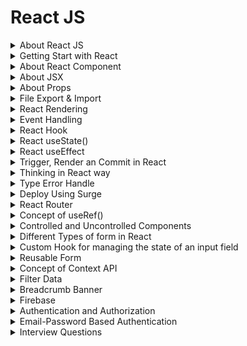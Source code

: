 # React JS

<details>
<summary>About React JS</summary>

## About React Js
- ReactJS is a JavaScript library for building user interfaces
- ReactJS is declarative, efficient, and flexible
- It is fast and component-based
- It was initially developed and maintained by Facebook
- React breaks web elements down into reusable components making it easy to mange complex web interfaces.
- React's Virtaul DOM is a JavaScript representation of the actual DOM. When updates are made React compares the current DOM to the virtual DOM and only updates the differences between the two.

## Components
- Components are the foundation upon which you build user interfaces(UI)
- It is the Building blocks of user interface
- In a React app, every piece of UI is a component
- A React component is a JavaScript function that you can sprinkle with markup except:
    - Their names always begin with a capital letter.
    - They return JSX markup
- Each component exists in the same space but works independently
- Splits UI into independent and reusable pieces
- All of the components are being merged in a parent component (the final UI)
- Acceptsinput called props (optional) and returns react element
- Reusable having their own structure and methods


#### 4 ways to define components
- similar in look, different in data
- container component
- No common pattern, but breakdown for working purpose
- Stand-alone component

#### How to Build a Component?
- Export the component
- Define the function
    ```jsx
    export default function Profile() {

    }
    ```
- Add markup
    ```jsx
    retrun (
        <img
            src="https://image.jpg"
            alt="image"
        />
    )
    ```
- Whole component:
    ```jsx
    export default function Profile() {
        retrun (
            <img
                src="https://image.jpg"
                alt="image"
            />
        )
    }
    ```
    without parentheses, any code on the lines after return will be ignored!

#### Advantages of Components
- Code reusability
- Rast development
- Design consistency
- Maintainability (update just one component & get result in all spaces realted to this component)


## JSX
- JSX is a syntax extension for JavaScript
- JSX stands for JavaScript XML
- Lets you write HTML- like markup inside a JavaScript file.
- Under the hood it is transformed into regular JavaScript using compilers like Bable or TypeScript

#### Rules of JSX
- Return a single root element
    - To return multiple elements from a component, wrap them with a single parent tag.
- Close all the tags
- Must use camelCase
    - class --> className
    - onclick --> onClick
    - tabindex --> tabIndex



</details>
<details>
<summary>Getting Start with React</summary>



# Start React Simply with Vite

+ npm create vite@latest project-name -- --template react
+ for proceed press (y)
After that
+ using cd enter the project folder
+ then --> npm install (Create node_modules folder)
+ for run --> npm run dev or npx vite
+ for build --> npm run build or npx vite build (create dist folder)

# Start React with Tailwind & DaisyUI
- Create new React app with Vite
    ```cmd
    npm create vite@latest name-of-your-project -- --template react
    cd <your new project directory>
    ```
- Install React Router
    ```cmd
    npm install react-router-dom
    ```
- Create and render a browser router in `main.jsx`
    ```jsx
    // Existing code
    import {
        createBrowserRouter,
        RouterProvider,
    } from "react-router-dom";

    const router = createBrowserRouter([
        {
            path: "/",
            element: <div>Hello world!</div>,
        },
    ]);
    <StrictMode>
        <RouterProvider router={router}></RouterProvider> // include router here
    </StrictMode>,
    ```
- Install Tailwind
    ```cmd
    npm install -D tailwindcss postcss autoprefixer
    npx tailwindcss init -p
    ```
- Add the paths to all of our template files in our `tailwind.config.js` file
    ```js
    /** @type {import('tailwindcss').Config} */
    export default {
    content: [
        "./index.html",
        "./src/**/*.{js,ts,jsx,tsx}",
    ],
    theme: {
        extend: {},
    },
    plugins: [],
    }
    ```
- Add the Tailwind directives to your `index.css`
    ```css
    @tailwind base;
    @tailwind components;
    @tailwind utilities;
    ```
- Install DaisyUI
    ```cmd
    npm i -D daisyui@latest
    ```
- Add daisyUI to `tailwind.config.js`
    ```js
    import daisyui from 'daisyui'
    ...
    ...
    ...
    module.exports = {
    //...
    plugins: [daisyui],
    }
    ```
- Run our build process with:
    ```cmd
    npm run dev
    ```

### Folder Structure
+ node_modules
+ public
+ src
    + assets
        + css
        + images
    + pages
    + component


## VS code extension
+ npm intellisense
+ ESLint
+ Auto import- ES6, JSX, TSX.
+ Auto Tag
+ Auto Rename tag
+ Path intelliense
+ Postman
+ Prettier - code formater
+ Snipped
+ Tailwind CSS IntelliSense
+ Vscode react refactor
+ vscode-icons

</details>

<details>
<summary>About React Component</summary>

## What is React Component?
In React, a component is the building block of a user interface. Components allow you to break down complex UIs into smaller, reusable pieces.
There are two main types of React componets:
### 1. Functional Components
These are simple JavaScript functions that accept `props` (data passed from the parent component) and return React elements. They're easy to write and are often preferred for simple UI elements. For example:
```jsx
function Greeting(props) {
  return <h1>Hello, {props.name}!</h1>;
}
```

### 2. Class Components:
 These are ES6 classes that extend `React.Component`. They offer more features, like local state and lifecycle methods (e.g., `componentDidMount, componentDidUpdate`). For example:
 ```jsx
 class Greeting extends React.Component {
  render() {
    return <h1>Hello, {this.props.name}!</h1>;
  }
}
```
Modern React mostly leans towards functional components, especially with the introduction of React Hooks (like useState, useEffect), which allow functional components to handle state and lifecycle features.

### Key Concepts in React Components:
`1. Props:` Short for `proporties,` these are the inputs to a React component. They are passed to components via attributes and are read-only (cannot be modified by the component itself).
`2. State:` They are passed to components via attributes and are read-only (cannot be modified by the component itself).
`3. Lifecycle Methods:` These are methods you can use in class components to hook into different phases of a component's life (mounting, updating, and unmounting).
`4. Hooks:` React hooks (like useState, useEffect) allow you to use state and lifecycle features in functional components without writing a class.

</details>

<details>
<summary>About JSX</summary>

## What is JSX?
JSX stands for JavaScript XML. JSX allows us to write HTML in React. JSX makes it easier to write and add HTML in React. JSX allows us to write HTML elements in JavaScript and place them in the DOM without any `createElement()` and/or `appendChild()` methods.

>We are not required to use JSX, but JSX makes it easier to write React applications.

### JSX Conventions
- We need to return a single parent element in jsx.
- We can implement JS directly in jsx
- All tags self-close in jsx
- ClassName and HTMLFor, not class and for in jsx.
- Write all HTML attributes in camelCase in jsx
- Write inline styles as objects in jsx


</details>


<details>
<summary>About Props</summary>

## What are Props?
- React components use props to communicate with each other.
- Every parent component can pass some information to its child components by giving them props.
- You can pass any JavaScript value through props, including objects, arrays and functions.
- Props are unidirectional
- Props are Immutablep

#### Set value into the component using props
```jsx
// Main Function
    function FunctionName() {
        return (
            <>
                ...
                ...
                <Device name="Laptop" price="45k"></Device>
                ....
            </>
        )
    }

// Component
    function Device(props){
        return (
            <h2>Device Name: {props.name} and Price: {props.price}
        )
    }
```
#### Specifying a Default value for a Prop
```jsx
    function Avatar({person, size}){
        //.....
    }
```

#### Different values of Props
```jsx
    // 1. String literals
    <MyComponent prop="My String value"/>
    // 2. Template literals with variables
    <MyComponent prop={'My String value ${myVariable}'}/>

    // 3. Number literals
    <MyComponent prop={42} />

    // 4.Boolean literals
    <MyComponent prop={fallse} />

    // 5. Plain Obj. literals
    <MyComponent prop={{property: 'Value'}} />

    // 6.Array literals
    <MyComponent prop={['Item_1','Item_2']} />

    // 7. JSX
    <MyComponent prop={<Message who="Joker" />}/>

    // 8. Variables having any kind of value
    <MyComponent prop={myVariable}/>
```

#### Forwarding Props with JSX Spread Syntax
Without spread syntax(it's a repetitive way)

```jsx
    function Profile({person, size, isSepia}){
        return(
            <div className="card">
                <Avatar
                    person={person}
                    size={size}
                    isSepia={isSepia}
                />
            </div>
        );
    }
```

With spread syntax
```jsx
function Profile(props){
    retrun (
        <div className="card">
            <Avatar {...props}/>
        </div>
    );
}

```

</details>

<details>

<summary>File Export & Import</summary>

If we want to access any file components or information we need to export and import file.
- At first create a new file and add `export default` at the begining of the function:
    ```jsx
    export default function Todo(){
        return(
                <li>Accessing File</li>
            )
        }
    ```
- Import the file into main `App.jsx` file to access the information:
    ```jsx
    import FileName from './FileName';
    ```

</details>

<details>
<summary>React Rendering</summary>

### Conditional Rendering
- Conditional rendering is the process of displaying different content based on certain conditions or states.
- It allows you to create dynamic user interfaces that cn adapt to changes in data nad user interactions.

#### Why Conditional Rendering?
- Imporved User Experience: Conditional rendering allows you to create dynamic user interfaces by showing and hiding content based on the user's actions or the application state.
- Improved Performance: By conditionally rendering content, apps work faster byonly showing what's needed and improve the performance of your application.
- Simplified Code: By using conditional statements you can decide what content should be rendered, you can avoid duplicating code and create more modular components.
- Flexibility: By rendering different content based on the application state, you can create components that can be used in different contexts and adapt to different user interactions.

```jsx
// App.jsx
<Todo task="Core Concepts" isDone={true}></Todo>
<Todo task="Try JSX" isDone={false}></Todo>
```
### Conditional Rendering with if statement:
```jsx
// Todo.jsx
// ------Conditional rendering option: 1
export default function Todo({task, isDone}){
    if(isDone === true){
        return <li>Finished: {task}</li>
    }
    else{
        return <li>Work On: {task}</li>
    }
}
```
```jsx
// Todo.jsx
// ------Conditional rendering option: 2
export default function Todo({task, isDone}){
    if(isDone === true){
        return <li>Finished: {task}</li>
    }
    return <li>Work On: {task}</li>
}
```
### Conditional Rendering with ternary operator (?:):
```jsx
// Todo.jsx
// ------Conditional rendering option: 3
export default function Todo({task, isDone}){
    return (
        <li> {isDone ? 'Finished': 'Work on'}: {task} </li>   
    )
}
```
### Conditional Rendering with logical operator(&&,||):
```jsx
// ------Conditional rendering option: 4 && (behive like true)
export default function Todo({task, isDone}){
    return(
        <li>{task} {isDone && ': Done'}</li>
    )
}
// ------Conditional rendering option: 5 || (behive like false)
export default function Todo({task, isDone}){
    return(
        <li>{task} {isDone || ': Do it'}</li>
    )
}
```

</summary>


### Set value into the component using props
```jsx
// Main Function
    function FunctionName() {
        return (
            <>
                ...
                ...
                <Device name="Laptop" price="45k"></Device>
                ....
            </>
        )
    }

// Component
    function Device(props){
        return (
            <h2>Device Name: {props.name} and Price: {props.price}
        )
    }
```

### Set value into the component using destructing
```jsx
// Main Function
    function FunctionName() {
        return (
            <>
                ...
                ...
                <Device name="Laptop" price="45k"></Device>
                ....
            </>
        )
    }

// Component
    function Device({name, price}){
        return (
            <h2>Device Name: {name} and Price: {price}
        )
    }
```
</details>

<details>
<summary>Event Handling</summary>

### Event Handling

React lets you add event handlers to your JSX. Event handlers are your own functions that will be triggered in response to interactions like clicking, hovering, focusing form inputs etc.
Example:
```jsx
<button onClick={myFunction}>Button Name</button>

```

### Adding Event Handler:
```jsx
// Event handling way -1
export default function Button() {
    function handleClick() {
        alert('You clicked me!');
    }

    return (
        <button onClick={handleClick}>Click Me</button>
    );
}

```
```jsx
// Inline Event handler in JSX
<button onClick={function handleClick(){
    alert('You clicked me!');
    }}>
    Click me</button>
```
```jsx
<button onClick={() =>{
    alert('You clicked me!');
}}>Click me!</button>
```

### Rules of Adding Event Handler
- **Event handler functions:**
    - Are usually defined inside your componets.
    - Have names that start with handle, followed by the name of the event.
- **By convention,** it is common to name event handlers as handle followed by the event name:
    - onClick = {handleClick}
    - onMouseEnter = {handleMouseEnter}

**`Note:`** Functions passed to event handlers must be passed, not called!
Example:
```jsx
// passing a function - use it
<button onClick={handleClick}>Click me</button>
```
```jsx
// calling a function - not use it
<button onClick={handleClick()}>Click me</button>
```

</details>

<details>
<summary>React Hook</summary>

### What are react hooks?
Hooks were first introduced in React 16.8. Hooks let you use different React feaatures from your components. You can either use the build-in Hooks or combine them to build your own.

### Rules of Hooks

![Hooks](./Readme-Image/react-hook.jpg)

### Different Types of Hooks
- State hooks
- Context hooks
- Ref hooks
- Effect hooks
- Performance hooks
- Other

### State hooks
- State lets a component "remember" information like user input.
- To add state to a component, use one of these Hooks:
    - `useState`declares a state variable that you can update directly.
    - `useReducer` declares a state variable with the update logic inside a reducer functin.
    ```jsx
        function ImageGallery(){
            const [index, setIndex] = useState(0);
            // ...........
        }
    ```

### Context hooks
- Context lets a component receive information from distat parents without passing it as props.
- useContext reads and subscribes to a context
    ```jsx
        function Button(){
            const theme = useContext(ThemeContext);
            // ...........
        }
    ```

### Ref hooks
- Refs let a component hold some information that isn't used for rendering, lie a DOM node or a timeout ID.
- useRef declares a ref. You can hold any value in ti, but most often it's used to hold a DOM node.
    ```jsx
        function Form(){
            const inputRef = useRef(null);
            // ...........
        }
    ```

### Effect hooks
- Effects let a component connect to and synchronize with external systems. This includes dealing with network, browser DOM, animations, widgets written using a different UI library, and other non-React code.
- useEffect connects a component to an external system.

    ```jsx
        function chatRoom({roomId}){
            useEffect(() => {
                const connection = createConnection(roomId);
                connection.connect();
                return () => connection.disconnect();
            }, [roomId]);
            //.............. 
        }
    ```
</details>

<details>
<summary>React  useState()</summary>

### What exactly is state?
- Components often need to change what's on the scree as a result of an interaction.
- Typing into the form should update the input field, clicking, "next" on an image carousel should change which image is displayed, clicking "buy" should put a product in the shopping cart.
- Components need to "remember" things: the current input value, the current image, the shopping cart. In React, this kind of component-specific memory is called state.

### How to write a useState Hook
The useState hook provides those two things:
- A state variable to retain the data between renders.
- A state setter function to update the variable and trigger React to render the component again.

    ![useState](./Readme-Image/useState%20hook.jpeg)

```jsx
    const [counter, setCounter] = useState(0);
    const clickHandlerIncrease = () => {
        const newCount = counter + 1;
        setCounter(newCount);
    }
```

### Why useState() is needed?
To update a component with new data, two things need to happen:
- Retain the data between renders.
- Trigger React to render the component with new data(re-rendering).

Variable do not preserve data between renders and cannto tigger React to render. Hense, useState is needed as it preserves data since it is a memeroy as well trigger React to render with teh help of setter function.

### 5 use cases of useState()
- State management
- Conditional rendering
- Toggle flags (true/false)
- Counter
- Store API data in state

</details>

<details>
<summary>React useEffect</summary>

### What are Effects?
There are two types of logic inside React components:
- `Rendering code:` lives at the top level ofyour component. This is where you take the props and state, transform them, and returnthe JSX you want to see on the screen.
- `Event handlers:` An event handler might update an input field, submit an HTTP POST request to buy a product, or navigate the user to another screen.

Event handler contain "side effects" (they change the program's state) caused by a specific user action (for example, a button click or typing).

### What are side effects in react?
- Not predictable
- Actions which are performed with the "outside world"
- A side effect is performed when we need to reach outside the scope of our current react components to do something.
- React component rendering and side-effect logic are independent

### Some common side effects-
- Making a request to an API for data from a backend server
- To interect with browser APIs (that is, to use document or window directly)/ Manipulating DOM directly
- Using unpredictable timing functions like setTimeout() or setInterval()
- Reading data from local storage

### What is useEffect?
userEffect exists-
- To synchronize a component with an external system
- To provide a way to handle performing these side effects
- Doesn't affect the rendering or performance of the component that it's in
- Performs asynchronous task
![useEffect](./Readme-Image/useEffect.png)

### How to write an Effect
To write an Effect, follow these three steps:
1. `**Declare an Effect**` By default, your Effect will run after every render. To declare an Effect in your component, import the useEffect Hook from React
    ```jsx
    import {useEffect} from 'react';
    ```
    - Then call it at the top level of your component and put some code inside your Effect:
    ```jsx
    function MyComponent(){
        useEffect(() => {
            // code here will run after every render
        });
        return <div/>;
    }
    ```
2. `**Specify the Effect dependencies.**` Most Effects should only re-run when needed rather than after every render. For example, a fade-in animation should only trigger whena component appears.
3. `**Add cleanup if needed.**` Some effects need to specify how to stop , undo, or clean up whatevr they were doing. For example, "connect" needs "disconnect".

### Different types of dependency in useEffect
1. Runs after every render
    ```jsx
    useEffect(() => {
        // This runs after every render
    })
    ```
2. Runs only once after initial render
    ```jsx
    useEffect(() =>{
        //Runs only once after initial render
    },[]);
    ```
3. Runs on mount and also if either a or b have change since the last render
    ```jsx
    useEffect(() =>{
        /* This runs on mount *and also* 
        if either a or b have changed
        since the last render*/
    },[a,b]);
    ```

### What is useEffect cleanup function?
- The useEffect cleanup allows us to tidy up our code before our component unmounts.
- When our code runs and results for every render, useEffect also cleans up after itself using the cleanup function.
- The cleanup function prevents memory leaks and removes some unnecessary and unwanted behaviors.
- Prevent unwanted behaviors and optimizes application performance.

</details>

<details>
<summary>Trigger, Render an Commit in React</summary>

## What does Render means?
- Before your components are displayed on screen, they must be rendered by React.
- "Rendering" means that React is calling your component, which is a function.

### Trigger, render and commit
Imagine that your componets are cooks in the kitchen. In this scenario, React is the waiter who puts in requeests from customers and brings them their orders. This process of requesting and serving UI has three steps:

1. Triggering a render(delivering the guest's order to the kitchen)
2. Rendering the componet(preparing the order in the kitchen)
3. Committing to the DOM(placing the order on the table)

    ![Trigger,Render and Commit](./Readme-Image/trigger,render,commit.png)

### Step-1: Trigger a render
There are two reasons for a component to render:
- It's the component's initial render.
- The component's(or one of its ancestors) state has been updated.
#### Initial Render
When your app starts, you need to trigger the initial render. It's done by calling createRoot with teh target DOM node, and then calling its render method with your component
#### Re-renders when state updates
- Once the component has been initially rendered, you can trigger further renders by updating its state with the set function. Updating your component's state automatically queues a render.
- You can imagine these as a restaurant guest ordering tea, dessert, and all sorts of things after puttin gin their first order, depending on the state of their thirst or hunger.

### Step 2: React renders your components
After you trigger a render, React calls your components to figure out what to display on screen.. "Rendering" is React calling your components.
- On initial render, React will call the root component.
- For subsequent renders, React will call the function componet whose state update tirggerd  the render.

This process is recursive: if the updated component returns some other component, React will render that component next, and if that component also returns something, it will render that component next, and as on.

### Step 3: React commits changes to the DOM
After rendering (calling) your components, React will modify the DOM.
- For the initial render, React will use the appendChild() DOM API to put all the DOM nodes it has created on screen.
- For re-renders, React will apply the minimal necessary operations (calculated while rendering) to make the DOM match the latest rendering output.

React only changes the DOM nodes if there's a difference between renders.

</details>

<details>
<summary>Thinking in React way</summary>

### When you build a user interface with React-
**Step-1:** Break it apart into pices called components.
**Step-2:** Describe the different visual states for each of the components.
**Step-3:** Connect the components together so that the data flows through them.

All Steps:
**Step-1:** Break the UI into a component hierarchy
**Step-2:** Build a static version in React
**Step-3:** Find the minimal but componet representation of UI state
**Step-4:** Identify where your state should live
**Step-5:** Add inverse data flow

</details>

<details>
<summary>Type Error Handle</summary>

`prop-types` errors handle: For deactivate the prop-types error go to the  `eslint.config.js` file under the `rules:` section include this rules: `'react/prop-types': 'off'`. 
>It is not the best practice to handle this error. as a beginner it's ok. 
```js
rules: {
      ...js.configs.recommended.rules,
      ...react.configs.recommended.rules,
      ...react.configs['jsx-runtime'].rules,
      ...reactHooks.configs.recommended.rules,
      'react/jsx-no-target-blank': 'off',
      'react-refresh/only-export-components': [
        'warn',
        { allowConstantExport: true },
      ],
      'react/prop-types': 'off' //this is the rule
    },
```

</details>

<details>
<summary>Deploy Using Surge</summary>

- At first install surge:
    > npm install -g surge
- For build the project run:
    > npm run build
- Then create dist using command:
    > surge dist

</details>

<details>
<summary>React Router</summary>

- React Router is a lightweight, fully-featured routing library for the React JavaScript library.
- It allwos developers to create user interfaces using UI components and single-page applications.
- One of the most important features we always want to implement when developing these applications is routing.
- Routing is the process of redirecting a user to different pages based on their action or reuest.

## Setup
- Open up the terminal
    ```cmd
    npm create vite@latest name-of-your-project -- --template react
    # follow prompts
    cd <your new project directory>
    npm install react-router-dom # always need this!
    npm install localforage match-sorter sort-by # only for this tutorial.
    npm run dev
    ```

### Adding a Router

First thing to do is create a Browser Router and configure our first route. This will enable client side routing for our web app.

The `main.jsx` file is the entry point. Open it up and we'll put React Router on the page.

> Change 3 section into the `main.jsx` file.

```jsx
import { StrictMode } from 'react'
import { createRoot } from 'react-dom/client'
import App from './App.jsx'
import './index.css'

// First import the router configuration
import {
  createBrowserRouter,
  RouterProvider,
} from "react-router-dom";

// Second Create Router
const router = createBrowserRouter([
  {
    path: '/',
    element: <div>Hello from react router!!</div>
  },
  {
    path: '/about',
    element: <About></About>
  },
  {
    path: '/contact',
    element: <Contact></Contact>
  }
]);

createRoot(document.getElementById('root')).render(
  <StrictMode>
    // Third Include the router here
    <RouterProvider router={router}></RouterProvider>
  </StrictMode>,
)
```

### How to write Nested Routes in createBrowserRouter()
1. `createBrowserRouter()` - used to create a router object by passing a list of route objects.

```jsx
// .... Existing Code......

const router = createBrowserRouter([
  {
    path: '/',
    element: <Home></Home>,
    children: [
      {
        path: '/about',
        element: <About></About>
      },
      {
        path: '/contact',
        element: <Contact></Contact>
      }
    ]
  }
]);
// .... Existing Code......
```
- Include `<Outlet/>`: The react `<Outlet/>` component (from react-router-dom) is used within the parent route element to indicate where a child route element should be rendered.

```jsx
import { Outlet } from "react-router-dom";
// -------Existing Code----
<div>
    <Navbar></Navbar>
    <Outlet></Outlet>
    <Footer></Footer>
</div>
// ------Existing code ------
```
### `<Link>` ELement:
- A `<Link>` is an element that lets the user navigate to another page by clicking or tapping on it.
- THe `to` prop specifies the location to which the user will be redirected after clicking on the `<Link>`.
- Rendering a `<Link>` will insert an anchor tag `(<a>)` in our HTML documents, but the anchor's default behavior (triggering a page reload) will be disabled.

```jsx
<Link to "/about">About</Link>
```


### `<NavLink>` Element:
- A `<NavLink>` is a special kind of `<Link>` that knows whether or not it is "active" or "pending".
- This is useful when building a navigation menu, such as a breadcrumb or a set of tabs where you''d like to show which of them is currently selected.
```jsx
<NavLink
  to="/messages"
  className={({ isActive, isPending }) =>
    isPending ? "pending" : isActive ? "active" : ""
  }
>
  Messages
</NavLink>;
```
- Active Route using NavLink:
```jsx
<nav>
    <NavLink to="/">Home</NavLink>
    <NavLink to="/about">About</NavLink>
    <NavLink to="/contact">Contact Us</NavLink>
    <NavLink to="/users">Users</NavLink>
    <NavLink to="/posts">Posts</NavLink>
</nav>
```
Style the active route:
```css
nav a.active{
    color: white;
    text-decoration: underline;
}
```

### Loading Data using useLoaderData():
`useLoaderData()`- This hook provides the value returned from your route loader. Each route can define a "loader" function to provide data to the route element before it renders.
- At first used loader inside the `main.jsx`:
    ```jsx
    //Existing code
    {
        path: '/users',
        loader: () => fetch('https://jsonplaceholder.typicode.com/users'),
        element: <Users></Users>
      },
      //Existing code
    ```
- Get data from components
    ```jsx
    import { useLoaderData } from "react-router-dom";
    ..
    ..
    const users = useLoaderData();
    ..
    ..
    ```

### useParams() Hooks:
 This hook returns an object of key/value pairs of the dynamic params from the current URL that were matched by the `<Route path>`.

 ```jsx
import { useParams } from 'react-router-dom';
let {userId} = useParams();
 ```

### Dynamic Route:
- Inside the components:
    ```jsx
    return (
        <div style={userStyle}>
            <h2>{name}</h2>
            <p>Email: {email}</p>
            <p>Phone: {phone}</p>
            <Link to={`/user/${id}`}>Show Details</Link> //This is the dynamic urls
        </div>
    );
    ```

- Create dynamic path route inside the `main.jsx`:
    ```jsx
    {
        path: 'user/:userId',
        element: <UserDetails></UserDetails>
      }
    ```
### Get single user data from dynamic route:
```jsx
{
    path: 'user/:userId',
    loader: ({params}) => fetch(`https://jsonplaceholder.typicode.com/users/${params.userId}`),
    element: <UserDetails></UserDetails>
}
```

### useNavigate() Hooks:
The `useNavigate()` hook returns a function that lets us navigate programmatically. It returns a function that can be invoked with a URI to redirect the client to the respective page.

```jsx
import { Link, useNavigate } from "react-router-dom";

const Post = ({post}) => {
    const navigate = useNavigate();
    
    const handleShowDetail = () =>{
        navigate(`/post/${id}`);
    }
    return (
        <div>
            <button onClick={handleShowDetail}>Click to see details</button>
        </div>
    );
}
```

## Dynamic Routing using OnClick Method:
- Import and Create navigate function
    ```jsx
    import { useNavigate } from "react-router-dom";
    const navigate = useNavigate();
    ```
- Create onclick handle function:
    ```jsx
    const handleShowDetail = () =>{
        navigate(`/post/${id}`);
    }
    ```
- Integrate with button:
    ```jsx
    <button onClick={handleShowDetail}>Click to see details</button>
    ```
## Go Back Navigate:
- Create navigate function using useNavigate()
    ```jsx
    import { useNavigate } from "react-router-dom";
    const navigate = useNavigate();
    ```
- Create handle function:
    ```jsx
    const handleGoBack = () =>{
        navigate(-1);
    }
    ```
- Integrate with button
    ```jsx
    <button onClick={handleGoBack}>Go Back</button>
    ```

## Error Page
Handle (Error, not fount/404) page:
- Create a component with better UI:
    ```jsx
    import { Link, useRouteError } from "react-router-dom";

    const ErrorPage = () => {
        const error = useRouteError();
        return (
            <div>
                <h2>Oops!!!</h2>      
                <p>{error.statusText ||  error.message}</p>  
                {
                    error.status === 404 && <div>
                        <h3>Page Not found</h3>
                        <p>GO back where you from</p>
                        <Link to="/"><button>Home</button></Link>
                    </div>
                }    
            </div>
        );
    };

    export default ErrorPage;
    ```
- Include this components below the parent elements inside the `main.jsx`:
    ```jsx
        path: '/',
        element: <Home></Home>,
        errorElement: <ErrorPage></ErrorPage>, //This is the components
        children: [
            ..
            ..
            ..
        ]
    ```
### `<Navigate>` Component:
- `<Navigate>`- This component is a build-in components in React router version 6.
- It is a wrapper for the useNavigate hook, and the current location changes when you render it
- It accepts all the same arguments as props.
```jsx
<div>
    {error && <p>{error.message}</p>}
    {user && (
        <Navigate to="/dashboard" replace={true} />
    )}
</div>
```

### useNavigation() Hook:
- This Hook gives the developer access to properties that show the state of a currently rendered route.
- For example, this Hook can indicate when a route is "loading" or when a form on the route is "submitting" as well as "idle" when there is no navigation pending.
- It is useful for building loading indicators or optimistically updating data on a page.

```jsx
import { useNavigation } from "react-router-dom";

const Home = () => {
    const naviation = useNavigation();
    return (
        <div>
            <Header></Header>
            {
                naviation.state === "loading" ? 
                <p>Loading........</p>:

            }
            <Footer></Footer>
        </div>
    );
};
```
</details>

<details>
<summary> Concept of useRef()</summary>

## What is useRef?
useRef is a react hook that lets you reference a value that's not needed for rendering. useRef to create a reference to the element and access value by using like: nameRef.current.value

```jsx
const ref = useRef(initialValue)
```

### Parameters:
InitialValue:
- THe value we want the ref object's current property to be initially.
- It can be value of any type.
- This argument is ignored after the initial render.

### Returns:
- Returns an object with a single property current.
- Initially, it's set to the initialValue we have passed. We can later set it to something else.
- If we pass the ref object to react as a ref attribute to a JSX node, React will set its current property.
- On the next renders, useRef will return the same object.

### Pitfall
- We can mutate the `ref.current` property. Unlike state, it is mutable.
- When we change the `ref.current` property, React does not re-render our component.
- In Strict Mode, React will call our component function twice in order to help us find accidental impurities. This is development-only behavior and does not affect productin. Each ref object will be created twice, but one of the versions will be discarded.

## Get input field value using useRef()

- At first create useRef() hook for every input field
    ```jsx
    import { useRef } from "react";
    const nameRef = useRef(null);
    ```
- Include the useRef() inside the input field
    ```jsx
    <input ref={nameRef} type="text" name="name" />
    ```

## Initially set the Cursors into the first input field
```jsx
    useEffect(()=>{
        nameRef.current.focus();
    },[])
```

## Set defaultvalue into the input value
```jsx
<input ref={emailRef} type="email" defaultValue={'example@gmail.com'} name="email" id="" />
```

</details>

<details>
<summary>Controlled and Uncontrolled Components</summary>

# Controlled Components
- In a controlled component, the state of the form elements is `controlled by React.`
- The value of the input is set throught the component's state and is `updated through event handlers.`
- When  the input value changes, the state is updated, and `React re-renders the component to reflect the new value.`
- Controlled components offer `more control over the form's behavior` and provide a clear data flow.

### Flow of a Controlled Component:
![controlled](./Readme-Image/flow-of-controlled-component.png)

### Advantages of Controlled Components:
- The instant validation check is oneof the major benefits of using the controlled component over the uncontrolled component in react.
- We can have validation checks on every keystroke of the user when using controlled components in react. This is because we can access the input value at every time with the help of react state.
- In contrast, in a uncontrolled component, the input value is only available when the form is submitted by the user.
- > For example, we can perform a validation check on the user input(password type) where the requirement is that  the input password should be at least eight characters and display a conditional message accordingly.

# Unconttrolled Components
- In an uncontrolled component, the form element's state is manage by the DOM rather than React. We can directly access the DOM element using references after rendering.
- Thus uncontrolled components do not depend on any state of input elements or any event handler. This type of component does not care about real-time input changes.

### Flow of an Uncontrolled Component:
![uncontrolled](./Readme-Image/flow-of-uncontrolled-component.jpg)

</details>

<details>
<summary>Different Types of form in React</summary>

## Simple Form:
```jsx

const SimpleForm = () => {
    const handleFormSubmit = e =>{
        e.preventDefault();
        console.log(e.target.name.value);
        console.log(e.target.email.value);
        console.log(e.target.phone.value);
        console.log('Form Submitted')
    }
    return (
        <div>
            <form onSubmit={handleFormSubmit}>
                <input type="text" name="name" />
                <br />
                <input type="email" name="email" id="" />
                <br />
                <input type="text" name="phone" id="" />
                <br />
                <input type="submit" value="Submit" />
            </form>
        </div>
    );
};

export default SimpleForm;
```

## Stateful Form:
```jsx
import { useState } from "react";

const StatefulForm = () => {
    const [name, setName] = useState(null);
    const [email, setEmail] = useState(null);
    const [password, setPassword] = useState(null);

    const handleFormSubmit = e =>{
        e.preventDefault();
        console.log(name)
        console.log(email)
        console.log(password)
    }

    const handleNameChange = e =>{
        setName(e.target.value);
    }

    const handleEmailChange = e =>{
        console.log(e.target.value)
        setEmail(e.target.value);
    }

    const handlePasswordChange = e =>{
        setPassword(e.target.value);
    }

    return (
        <div>
            <form onSubmit={handleFormSubmit}>
                <input 
                onChange={handleNameChange}
                type="text" name="name" />
                <br />
                <input 
                onChange={handleEmailChange}
                type="email" name="email" id="" />
                <br />
                <input
                onChange={handlePasswordChange}
                type="password" name="password" id="" />
                <br />
                <input type="submit" value="Submit" />
            </form>
        </div>
    );
};

export default StatefulForm;
```

## Form using useRef():
```jsx
import { useEffect, useRef } from "react";

const RefForm = () => {
    const nameRef = useRef(null);
    const emailRef = useRef(null);
    const passwordRef = useRef(null);

    const handleFormSubmit = e =>{
        e.preventDefault();
        console.log(nameRef.current.value)
        console.log(emailRef.current.value)
        console.log(passwordRef.current.value)
    }

    useEffect(()=>{
        nameRef.current.focus();
    },[])

    return (
        <div>
            <form onSubmit={handleFormSubmit}>
                <input ref={nameRef} type="text" name="name" />
                <br />
                <input ref={emailRef} type="email" defaultValue={'example@gmail.com'} name="email" id="" />
                <br />
                <input ref={passwordRef} type="password" name="password" id="" />
                <br />
                <input type="submit" value="Submit" />
            </form>
        </div>
    );
};

export default RefForm;
```

</details>

<details>
<summary>Custom Hook for managing the state of an input field</summary>

### Code Breakdown:
```js
import { useState } from "react"

const useInputState = (defaultValue=null) =>{
    // ---first declare useState()
    const [value, setValue] = useState(defaultValue);

    // --- on change method to manage state
    const handleChange = e =>{
        setValue(e.target.value);
    }

    // --- return the value and 
    return [value, handleChange];

}

export default useInputState;

```
### Explanation:
**Initial Setup (`useState`):**

- The line` const [value, setValue] = useState(defaultValue);` initializes a state variable `value` and a setter function `setValue`.
- `useState` is used to store the value of the input, and `defaultValue` is the initial value provided when the hook is called.
- If no default value is provided, it will be set to `null`.

**Handling Changes (`handleChange`):**

- `e.target.value:` In a form input event, `e` is the event object, and `e.target` refers to the DOM element (in this case, the input field). `e.target.value` retrieves the current value of that input field.
- `setValue(e.target.value):` This updates the state (`value`) with the new input value, using the `setValue` function from `useState`.

**Return Values:**

- The hook returns an array containing two elements: `[value, handleChange]`.
- `value`: The current value of the input field (managed by `useState`).
- `handleChange`: A function to update the value when an input changes.

**Usage:** 
- This hook would be used in a component to manage the state of an individual input field.

</details>

<details>
<summary>Reusable Form</summary>

- At first create a Component. Inside the computer include the form like this:
    ```jsx
        <form>
            <input type="text" name="name" />
            <br />
            <input type="email" name="email" id="" />
            <br />
            <input type="password" name="password" id="" />
            <br />
            <input type="submit" value="Submit" />
        </form>
    ```

- Include the `ReusableForm` component inside the `App.jsx` or where we need.
    ```jsx
    <ReusableForm></ReusableForm>
    ```
- If we need, we can set dynamic text into the form like: submit btn text, form title and description. also onsubmit handler.
    ```jsx
    <ReusableForm
        formTitle={'User Registration Form'}
        submitBtnText={'Sign Up'}
        handleFormSubmit={handleUpdateProfile}
      ></ReusableForm>
    ```
- Get the dynamic data as props from the component:
    ```jsx
    const ReusableForm = ({formTitle, handleFormSubmit, submitBtnText='Submit', children}) => {
        ...
        ...
    }
    ```
- Using `children` props we can pass as `div` and get multiple information without individual props like: formTitle, formDescription.
    ```jsx
    <ReusableForm
        submitBtnText={'Update'}
        handleFormSubmit={handleUpdateProfile}
      >
        <div>
          <h2>Profile Update From</h2>
          <p>Lorem ipsum dolor sit amet, consectetur adipisicing elit. Reiciendis, dolor!</p>
        </div>
      </ReusableForm>
    ```
- For display on the form used dynamic `{children}` above the form:
    ```jsx
    <div>
        {children}
        <form onSubmit={handleLocalSubmit}>
            <input type="text" name="name" />
            <br />
            <input type="email" name="email" id="" />
            <br />
            <input type="password" name="password" id="" />
            <br />
            <input type="submit" value={submitBtnText} />
        </form>
    </div>
    ```
- Include the `onSubmit` handler:
    ```jsx
    <form onSubmit={handleLocalSubmit}>
    ----
    ---
    ```
- For get and manage the submit state:
    ```jsx
    const handleLocalSubmit = e =>{
        e.preventDefault();
        const data = {
            name: e.target.name.value,
            email: e.target.email.value,
            password: e.target.password.value,
        }
        handleFormSubmit(data);
    }
    ```

</details>

<details>
<summary>Concept of Context API</summary>

## What is it
It call `useContext` at the top level of our component to read and subscribe to context.

```jsx
import { useContext } from 'react';

function MyComponent() {
    const theme = useContext(ThemeContext);
    // .........
}
```

### Parameters:
- `SomeContext:` The context that we've previously create with createContext.
- The context itself does not hold the information, it only represents the kind of information we can provide or read from components.

### Returns:
- `useContext` returns the context value for the calling component.
- It is determined as the `value` passed to the closest `SomeContext.Provider` above the calling component in the tree.
- If there is no such provider, then the returned value will be the `defaultValue` we have passed to createContext for that context.
- The returned value is always up-to-date. React automatically re-renders components that read some context if it changes.

### Usage:
- Passing data deeply into the tree
- Updating data passed via context 
- Specifying a fallback default value
- Overriding context for a part of the tree
- Optimizing re-renders when passing objects and functions

### Problem with props drilling:
![props-drilling](./Readme-Image/props-drilling.jpg)

### Solution with Context API
![context-api](./Readme-Image/context-api.jpg)

#### **Step-1:** Create a context Object
```jsx
// MyContext.jsx
import { createContext } from 'react';

export const MyContext = createContext("");
```

#### **Step-2:** Wrap the parent component component with provider
```jsx
// App.jsx
import { useState, React } from "react";
import { MyContext } from "./MyContext";
import MyComponent from "./MyComponent";

function App(){
    const [text, setText] = useState("");

    return (
        <div>
            <MyContext.Provider value = {{ text, setText }}>
                <MyComponent ></MyComponent>
            </MyContext.Provider>
        </div>
    );
}

export default App;
```

#### **Step-3:** Consume the Context
```jsx
// MyComponent.jsx
import { useContext } from "react";
import { MyContext } from "./MyContext";

function MyComponent() {
    const { text, setText } = useContext(MyComponent);

    return (
        <div>
            <h1>{text}</h1>
            <button onClick={() => setText('Hello, World')}> Click Me </button>
        </div>
    );
}

export default MyComponent;

```

### Use cases
- **Theming:** Dark or light theme for our website and pass it down to all the component.
- **User Authentication:** A user's authentication status and pass it down to all the components.
- **Multilingual Support:** Current language of your application in the context and pass it down to all components.
- **Accessing data from external sources:** Store data retrieved from external sources such as APIs or database and make it available to all components.

### Pitfall
- Use default initial values
- Use a separate file to define context
- Keep context API limited to global state management only.

</details>

<details>
<summary>Filter Data</summary>

- At first declare `useState()`:
    ```jsx
    const [appliedJobs, setAppliedJobs] = useState([]);
    const [displayJobs, setDisplayJobs] = useState([]);
    ```
- Initialize the filter method to apply the filter condition:
    ```jsx
    const handleJobFilter = filter =>{
        if(filter === 'all'){
            setDisplayJobs(appliedJobs);
        }
        else if(filter === 'remote'){
            const remoteJobs = appliedJobs.filter(job => job.remote_or_onsite === 'Remote');
            setDisplayJobs(remoteJobs);
        }
        else if(filter === 'onsite'){
            const onsiteJobs = appliedJobs.filter(job => job.remote_or_onsite === 'Onsite')
            setDisplayJobs(onsiteJobs)
        }
    }
    ```
- Connect to the `handler` with onclick method inside the filter dropdown.
    ```jsx
        <div className="dropdown">
            <div  tabIndex={0} role="button" className="btn m-1">Filter By <IoFilterOutline></IoFilterOutline></div>
            <ul tabIndex={0} className="dropdown-content menu bg-base-100 rounded-box z-[1] w-52 p-2 shadow">
                <li onClick={() => handleJobFilter('all')}><a>All</a></li>
                <li onClick={() => handleJobFilter('remote')}><a>Remote</a></li>
                <li onClick={() => handleJobFilter('onsite')}><a>Onsite</a></li>
            </ul>
        </div>
    ```

</details>

<details>
<summary>Breadcrumb Banner</summary>

```jsx
import { useLocation, useParams } from 'react-router-dom';
import bg1 from '../../assets/images/bg1.png'
import bg2 from '../../assets/images/bg2.png'
const Breadcrumb = () => {
    const location = useLocation();


     // Map different routes to different titles
     const getTitle = () => {
        if (location.pathname.startsWith('/job/')) {
            return `Job Details`; // Dynamic title for job details route
        }

        switch (location.pathname) {
            case '/applied':
                return 'Applied Jobs';
            case '/jobs':
                return 'Featured Jobs';
            default:
                return 'Welcome to Career Hub';
        }
    };

    return (
        <div className="grid grid-cols-3 text-center justify-center bg-[#f4f2ff] relative">
            {/* First image bg1, positioned at the bottom */}
            <figure className="col-start-1 col-span-1 relative">
                <img className='absolute bottom-0 left-0' src={bg1} alt="logo" />
            </figure>

            {/* Main content in the center */}
            <div className="md:max-w-6xl mx-auto h-56 flex items-center justify-center col-span-1">
                <h2 className="text-3xl font-extrabold text-center">{getTitle()}</h2>
            </div>

            {/* Second image bg2, positioned on the right */}
            <figure className="col-start-3 col-span-1 relative -mt-[70px]">
                <img className='absolute right-0' src={bg2} alt="logo" />
            </figure>
        </div>


    );
};

export default Breadcrumb;
```

</details>

<details>
<summary>Firebase</summary>

## Initial Setup:

- Visit: Console.firebase.google.com
- Create project (skip google analytics)
- Register App (Create Config)
- Install Firebase : 
    ```cmd
    npm install firebase
    ```
- Add config file to the project: name - firebase.config.js:
    > DANGER: DO not publish or make firebase config to public by pushing those to github
## Integration:
- Visit: Go to Docs > Build > Authentication > Web > Get Started
- Export app from the firebase.config.js file:
    ```js
    // existing config code
    export default app;
    ```
- import and create auth into Login.jsx: 
    ```js
    import getAuth from 'firebase/auth'
    //--existing code
    const auth = getAuth(app);
    ```
## Provider Setup:
### Sign-In-Method with Google Setup:
- import googleAuthProvide and create a new Provider
    ```js
    import {GoogleAuthProvider} from 'firebase/auth';
    const provider = new GoogleAuthProvider();
    ```
- Use `signInWithPopUP` and pass the auth and provider into the `Login.jsx` file. Include it inside the `onClick` handler function:
    ```js
    const handleGoogleSignIn = () => {
        signInWithPopup(auth, provider)
            .then(result => {
                const user = result.user
                console.log(user);
            })
            .catch(error => {
                console.log('Error: ', error.message);
            })
    }
    ```
- Enable the signin method (Google, Facebook, github etc.):
    > Build --> Authentication --> Google, Facebook, Github, etc...
- Sign Out User:
    ```js
    import { signOut } from "firebase/auth";
    signOut(auth)
        .then(result => {
            console.log(result);
            setUser(null);
        })
        .catch(error => {
            console.log(error)
        })
    ```
### Github Auth Provider
- Enable the signin method
    > Go to Firebase Console --> Project --> Build --> Authentication --> Github
- Visit: github.com
    - Click Profile Icon --> Setting --> Developer Profile
- Create a App
- Collect Client Id, and Client secret
- Place client id and client secret on the firebase github provider
- import googleAuthProvide and create a new Provider
    ```js
    import {GithubAuthProvider} from 'firebase/auth';
    const provider = new GithubAuthProvider();
    ```
- Use `signInWithPopUP` and pass the auth and provider into the `Login.jsx` file. Include it inside the `onClick` handler function:
    ```js
    const handleGithubSignIn = () => {
        signInWithPopup(auth, provider)
            .then(result => {
                const user = result.user
                console.log(user);
            })
            .catch(error => {
                console.log('Error: ', error.message);
            })
    }
    ```


</details>

<details>
<summary>Authentication and Authorization</summary>

### Authentication vs Authorization:

| Authentication | Authorization |
|----------------|----------------|
|Determines whether users are who they claim to be| Determines what users can and cannto access|
|Challanges the user to validate credentials (for example, through passwords, answers to security questions, of facial recognition)|Verifies whether access is allowed through policies and rules|
|Usually done before authorization|Usually done after successful authentication|
|It usually needs the user's login details|While it needs user's privilege or security levels|
|Generally, transmits info through an ID token|Generally, transmits info through an access token|

### Authentication Methods:
- Security Question
- Passwords
- SMS, VOice, and Email OTP
- Software OTP
- Okta Verify Push
- Physical and U2f Tokens
- Biometrics-based

</details>

<details>
<summary>Email-Password Based Authentication</summary>

### User Registration
- Create User Registration From
    ```html
     <div className="hero bg-base-200 min-h-screen">
            <div className="hero-content flex-col lg:flex-row-reverse">
                <div className="text-center lg:text-left">
                    <h1 className="text-5xl font-bold">Hero Register</h1>
                    <p className="py-6">
                        Provident cupiditate voluptatem et in. Quaerat fugiat ut assumenda excepturi exercitationem
                        quasi. In deleniti eaque aut repudiandae et a id nisi.
                    </p>
                </div>
                <div className="card bg-base-100 w-full max-w-sm shrink-0 shadow-2xl">
                    <form onSubmit={handleHeroRegister} className="card-body">
                        <div className="form-control">
                            <label className="label">
                                <span className="label-text">Email</span>
                            </label>
                            <input type="email" name="email" placeholder="email" className="input input-bordered" required />
                        </div>
                        <div className="form-control">
                            <label className="label">
                                <span className="label-text">Password</span>
                            </label>
                            <input type="password" name="password" placeholder="password" className="input input-bordered" required />
                            
                        </div>
                        <div className="form-control mt-6">
                            <button type="submit" className="btn btn-primary">Register</button>
                        </div>
                    </form>
                </div>
            </div>
        </div>
    ```
- Create a onSubmit function and include it into the `form`:
    ```jsx
    const handleRegister = e => {
        e.preventDefault();
    }

    //---existing code---
    <form onSubmit = {handleRegister}>
    ....
    ...
    </form>
    ```
- Get the input field data:
    ```jsx
    const handleRegister = e => {
        e.preventDefault();
        const email = e.target.email.value;
        const password = e.target.password.value;
        ...
        ...
    }

    ```
- Import `getAuth` and `createUserWithEmailAndPassword` also import app from the `firebase.config.js`:
    ```jsx
    import { getAuth, createUserWithEmailAndPassword } from "firebase/auth";
    const auth = getAuth(app);
    ```
- Create authentication:

    ```jsx
    const handleHeroRegister = e => {
        e.preventDefault();
        console.log("Form submit")
        const email = e.target.email.value;
        const password = e.target.password.value;
        console.log(email, password);
        // create user
        createUserWithEmailAndPassword(auth, email, password)
            .then(userCredential => {
                console.log(userCredential.user)
            })
            .catch(error => {
                console.error(error);
            })
    }
    ```
### User Already Exists:
- Create a useState():
    ```jsx
    const [registerError, setRegisterError] = useState('');
    ```
- set the error inside the `.cath()` section:
    ```jsx
     .catch(error => {
            setRegisterError(error.message);
        })
    ```
- Before submit the from always reset the error and set empty. Do it above the onSubmit handler function.
    ```jsx
    // reset error
    setRegisterError('');
    ```

### Password Show Toggle Button
```jsx

const [showPassword, setShowPassword] = useState(false);
//....existing code
<div>
    <input type={showPassword ? "text" : "password"}
        name="password"
        placeholder="password" className="input input-bordered" required />
    <span onClick={() => setShowPassword(!showPassword)}>
        {
            showPassword ? "Hide" : "Show"
        }
    </span>
</div>
```

</details>


<details>
<summary>Interview Questions</summary>

## Firebase Related Question
- What is Firebase?
- Is firebase frontend or backend?
- What is firebase architecture?
- What are the features of firebase?/Whate are the tasks you can accomplish with firebase?
- Differences between and mongodb
- Have you ever used firebase database (real time database)?
- Can you briefly explain the github authentication process with firebase?
- Which method is used to sign-in the user in Firebase Email/Password authentication?
- Authentication vs Authorization
- Can you tell me names of 3 authentication method?
- Which authentication methods have you ever used for your project purpose?

</details>
